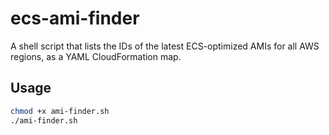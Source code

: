 # ecs-ami-finder

A shell script that lists the IDs of the latest ECS-optimized AMIs for all AWS regions, as a YAML CloudFormation map.


## Usage
```bash
chmod +x ami-finder.sh
./ami-finder.sh
```
